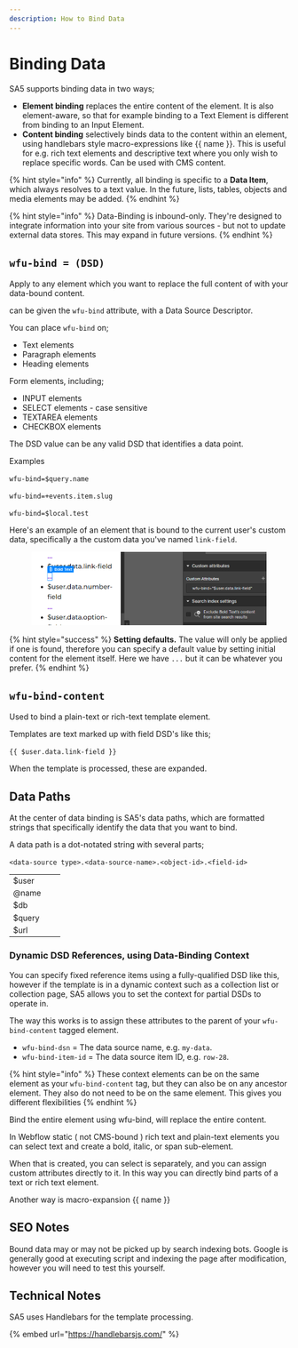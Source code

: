 ```yaml
---
description: How to Bind Data
---
```


# Binding Data

SA5 supports binding data in two ways;&#x20;

* **Element binding** replaces the entire content of the element. It is also element-aware, so that for example binding to a Text Element is different from binding to an Input Element.&#x20;
* **Content binding** selectively binds data to the content within an element, using handlebars style macro-expressions like \{{ name \}}. This is useful for e.g. rich text elements and descriptive text where you only wish to replace specific words. Can be used with CMS content.   &#x20;

{% hint style="info" %}
Currently, all binding is specific to a **Data Item**, which always resolves to a text value. In the future, lists, tables, objects and media elements may be added. &#x20;
{% endhint %}

{% hint style="info" %}
Data-Binding is inbound-only. They're designed to integrate information into your site from various sources - but not to update external data stores. This may expand in future versions.
{% endhint %}

## `wfu-bind = (DSD)`

Apply to any element which you want to replace the full content of with your data-bound content.&#x20;

can be given the `wfu-bind` attribute, with a Data Source Descriptor.&#x20;

You can place `wfu-bind` on;

* Text elements&#x20;
* Paragraph elements
* Heading elements&#x20;

Form elements, including;

* INPUT elements
* SELECT elements - case sensitive&#x20;
* TEXTAREA elements
* CHECKBOX elements

The DSD value can be any valid DSD that identifies a data point.&#x20;

Examples

`wfu-bind=$query.name`

`wfu-bind=+events.item.slug`

`wfu-bind=$local.test`

Here's an example of an element that is bound to the current user's custom data, specifically a the custom data you've named `link-field`.&#x20;

<figure><img src="../../.gitbook/assets/image.png" alt=""><figcaption></figcaption></figure>

{% hint style="success" %}
**Setting defaults.** The value will only be applied if one is found, therefore you can specify a default value by setting initial content for the element itself. Here we have `...` but it can be whatever you prefer.
{% endhint %}

## `wfu-bind-content`

Used to bind a plain-text or rich-text template element.

Templates are text marked up with field DSD's like this;&#x20;

`{{ $user.data.link-field }}`

When the template is processed, these are expanded.&#x20;

## Data Paths

At the center of data binding is SA5's data paths, which are formatted strings that specifically identify the data that you want to bind.&#x20;

A data path is a dot-notated string with several parts;

`<data-source type>.<data-source-name>.<object-id>.<field-id>`

|        |   |   |
| ------ | - | - |
| $user  |   |   |
| @name  |   |   |
| $db    |   |   |
| $query |   |   |
| $url   |   |   |

### Dynamic DSD References, using Data-Binding Context

You can specify fixed reference items using a fully-qualified DSD like this, however if the template is in a dynamic context such as a collection list or collection page, SA5 allows you to set the context for partial DSDs to operate in.&#x20;

The way this works is to assign these attributes to the parent of your `wfu-bind-content` tagged element.

* `wfu-bind-dsn` = The data source name, e.g. `my-data`.&#x20;
* `wfu-bind-item-id` = The data source item ID, e.g. `row-28`.&#x20;

{% hint style="info" %}
These context elements can be on the same element as your `wfu-bind-content` tag, but they can also be on any ancestor element. They also do not need to be on the same element. This gives you different flexibilities&#x20;
{% endhint %}



Bind the entire element using wfu-bind, will replace the entire content.&#x20;

In Webflow static ( not CMS-bound ) rich text and plain-text elements you can select text and create a bold, italic, or span sub-element.

When that is created, you can select is separately, and you can assign custom attributes directly to it. In this way you can directly bind parts of a text or rich text element.&#x20;

Another way is macro-expansion \{{ name \}}&#x20;







## SEO Notes

Bound data may or may not be picked up by search indexing bots. Google is generally good at executing script and indexing the page after modification, however you will need to test this yourself. &#x20;

## Technical Notes

SA5 uses Handlebars for the template processing.&#x20;

{% embed url="https://handlebarsjs.com/" %}






